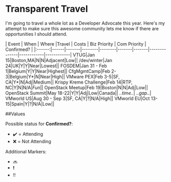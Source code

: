 Transparent Travel
==================

I'm going to travel a whole lot as a Developer Advocate this year. Here's my attempt to make sure this awesome community lets me know if there are opportunities I should attend.

| Event | When | Where |Travel | Costs | Biz Priority | Com Priority | Confirmed? |
|:------:|------|-------|--------|--------|-------|-------|--------------|------------|------------|
VTUG|Jan 15|Boston,MA|N|N|Adjacent|Low||
/dev/winter|Jan 24|UK|Y|Y|Near|Lowest||
FOSDEM|Jan 31 - Feb 1|Belgium|Y|Y|Near|Highest||
CfgMgmtCamp|Feb 2-3|Belgium|Y*|N|Near|High||
VMware PEX|Feb 3-5|SF, CA|Y*|N|Adj|Medium|| 
Krispy Kreme Challenge|Feb 14|RTP, NC|Y|N|N/A|<i>*Fun*</i>||
OpenStack Meetup|Feb 19|Boston|N|N|Adj|Low||
OpenStack Summit|May 18-22|Y|Y|Adj|Low|Canada||
    *..time..*|
    *..gap..*|                     
VMworld US|Aug 30 - Sep 3|SF, CA|Y|?|N/A|High||
VMworld EU|Oct 13-15|Spain|Y|?|N/A|Low||

##Values

Possible status for **Confirmed?**: 
* :heavy_check_mark: = Attending
* :x: = Not Attending

Additional Markers:
* :soon: 
* :heavy_exclamation_mark:
* :bangbang: